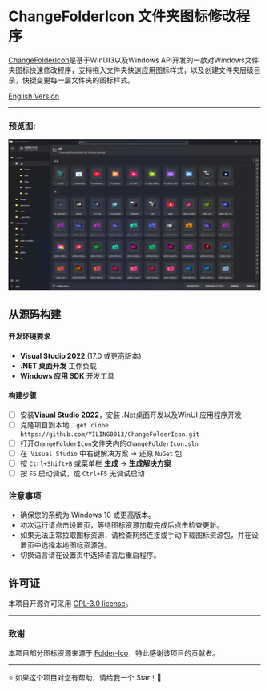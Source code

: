 ﻿# ChangeFolderIcon 文件夹图标修改程序

[ChangeFolderIcon](https://github.com/YILING0013/ChangeFolderIcon)是基于WinUI3以及Windows API开发的一款对Windows文件夹图标快速修改程序，支持拖入文件夹快速应用图标样式，以及创建文件夹层级目录，快捷变更每一层文件夹的图标样式。

[English Version](README-EN-US.md)

---

### 预览图:

![](./Assets/Images/1_zh-cn.png)

## 从源码构建

#### 开发环境要求

* **Visual Studio 2022** (17.0 或更高版本)
* **.NET 桌面开发** 工作负载
* **Windows 应用 SDK** 开发工具

#### 构建步骤

- [ ] 安装**Visual Studio 2022**，安装 .Net桌面开发以及WinUI 应用程序开发
- [ ] 克隆项目到本地：`get clone https://github.com/YILING0013/ChangeFolderIcon.git`
- [ ] 打开`ChangeFolderIcon`文件夹内的`ChangeFolderIcon.sln`
- [ ] 在` Visual Studio` 中右键解决方案 → 还原 `NuGet` 包
- [ ] 按 `Ctrl+Shift+B` 或菜单栏 **生成** → **生成解决方案**
- [ ] 按 `F5` 启动调试，或 `Ctrl+F5` 无调试启动

### 注意事项
- 确保您的系统为 Windows 10 或更高版本。
- 初次运行请点击设置页，等待图标资源加载完成后点击检查更新。
- 如果无法正常拉取图标资源，请检查网络连接或手动下载图标资源包，并在设置页中选择本地图标资源包。
- 切换语言请在设置页中选择语言后重启程序。

## 许可证

本项目开源许可采用 [GPL-3.0 license](LICENSE)。

---

### 致谢

本项目部分图标资源来源于 [Folder-Ico](https://github.com/icon11-community/Folder-Ico)，特此感谢该项目的贡献者。  

---  

⭐ 如果这个项目对您有帮助，请给我一个 Star！🚀
